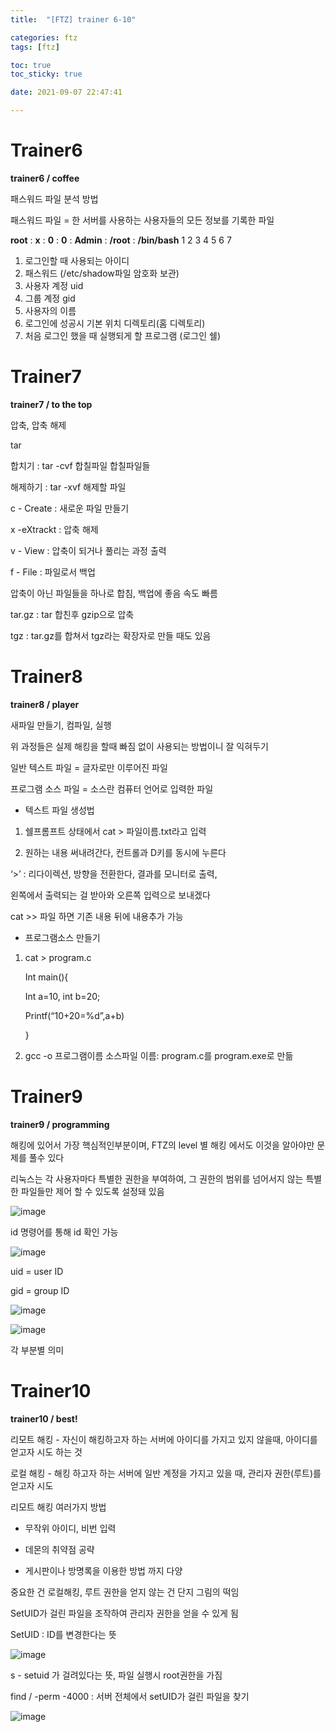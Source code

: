 ```yaml
---
title:  "[FTZ] trainer 6-10"

categories: ftz
tags: [ftz]

toc: true
toc_sticky: true

date: 2021-09-07 22:47:41

---
```


# Trainer6

**trainer6 / coffee**

패스워드 파일 분석 방법

패스워드 파일 = 한 서버를 사용하는 사용자들의 모든 정보를 기록한 파일

**root** : **x** : **0** : **0** : **Admin** : **/root** : **/bin/bash**
    1    2   3   4        5           6           7

1. 로그인할 때 사용되는 아이디
2. 패스워드 (/etc/shadow파일 암호화 보관)
3. 사용자 계정 uid
4. 그룹 계정 gid
5. 사용자의 이름
6. 로그인에 성공시 기본 위치 디렉토리(홈 디렉토리)
7. 처음 로그인 했을 때 실행되게 할 프로그램 (로그인 쉘)

# Trainer7

**trainer7 / to the top**

압축, 압축 해제 

tar

합치기 : tar -cvf 합칠파일 합칠파일들

해제하기 : tar -xvf 해제할 파일

c - Create : 새로운 파일 만들기

x  -eXtrackt : 압축 해제

v - View : 압축이 되거나 풀리는 과정 출력

f - File : 파일로서 백업

압축이 아닌 파일들을 하나로 합침, 백업에 좋음 속도 빠름



tar.gz : tar 합친후 gzip으로 압축

tgz : tar.gz를 합쳐서 tgz라는 확장자로 만들 때도 있음

# Trainer8

**trainer8 / player**

새파일 만들기, 컴파일, 실행 

위 과정들은 실제 해킹을 할때 빠짐 없이 사용되는 방법이니 잘 익혀두기

일반 텍스트 파일 = 글자로만 이루어진 파일

프로그램 소스 파일 = 소스란 컴퓨터 언어로 입력한 파일 

- 텍스트 파일 생성법

1. 쉘프롬프트 상태에서 cat > 파일이름.txt라고 입력

2. 원하는 내용 써내려간다, 컨트롤과 D키를 동시에 누른다

‘>’ : 리다이렉션, 방향을 전환한다, 결과를 모니터로 출력,

왼쪽에서 출력되는 걸 받아와 오른쪽 입력으로 보내겠다

cat >> 파일 하면 기존 내용 뒤에 내용추가 가능



- 프로그램소스 만들기

1. cat > program.c

   Int main(){

   Int a=10, int b=20;

   Printf(“10+20=%d”,a+b)

   }

2. gcc -o 프로그램이름 소스파일 이름: program.c를 program.exe로 만듦

# Trainer9

**trainer9 / programming**

해킹에 있어서 가장 핵심적인부분이며, FTZ의 level 별 해킹 에서도 이것을 알아야만 문제를 풀수 있다

리눅스는 각 사용자마다 특별한 권한을 부여하여, 그 권한의 범위를 넘어서지 않는 특별한 파일들만 제어 할 수 있도록 설정돼 있음

![image](https://user-images.githubusercontent.com/69203345/132350422-06b542d7-3cbc-46f7-9978-3acb6449b074.png)

id 명령어를 통해 id 확인 가능

![image](https://user-images.githubusercontent.com/69203345/132350738-f1086356-d378-4a31-8237-3a9acb9cf9f9.png)

uid = user ID

gid = group ID

![image](https://user-images.githubusercontent.com/69203345/132351099-0580aa72-caef-458f-a0a7-8fd05d628227.png)

![image](https://user-images.githubusercontent.com/69203345/132351175-ecb52f91-5983-435e-9c5b-eec4d817a421.png)

각 부분별 의미



# Trainer10

**trainer10 / best!**

리모트 해킹 - 자신이 해킹하고자 하는 서버에 아이디를 가지고 있지 않을때, 아이디를 얻고자 시도 하는 것

로컬 해킹 - 해킹 하고자 하는 서버에 일반 계정을 가지고 있을 때, 관리자 권한(루트)를 얻고자 시도

리모트 해킹 여러가지 방법

- 무작위 아이디, 비번 입력

- 데몬의 취약점 공략
- 게시판이나 방명록을 이용한 방법 까지 다양

중요한 건 로컬해킹, 루트 권한을 얻지 않는 건 단지 그림의 떡임

SetUID가 걸린 파일을 조작하여 관리자 권한을 얻을 수 있게 됨

SetUID : ID를 변경한다는 뜻

![image](https://user-images.githubusercontent.com/69203345/132355426-5578f971-6d6e-4813-b750-c52fa1d117e9.png)

s - setuid 가 걸려있다는 뜻, 파일 실행시 root권한을 가짐

find / -perm -4000 : 서버 전체에서 setUID가 걸린 파일을 찾기

![image](https://user-images.githubusercontent.com/69203345/132355780-f185c8f4-9056-4cc5-a47b-9e2bfce271d9.png)

